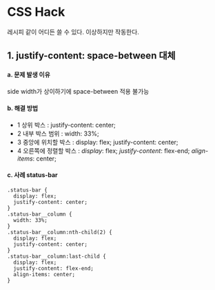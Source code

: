 # CSS Hack
레시피 같이 어디든 쓸 수 있다. 이상하지만 작동한다.

## 1. justify-content: space-between 대체
#### a. 문제 발생 이유
  side width가 상이하기에 space-between 적용 불가능
#### b. 해결 방법
  - 1 상위 박스 : justify-content: center;
  - 2 내부 박스 범위 : width: 33%;
  - 3 중앙에 위치할 박스 : display: flex; justify-content: center;
  - 4 오른쪽에 정렬할 박스 : *display*: flex; *justify-content*: flex-end; *align-items*: center;
#### c. 사례 status-bar
  ```
  .status-bar {
    display: flex;
    justify-content: center;
  }
  .status-bar__column {
    width: 33%;
  }
  .status-bar__column:nth-child(2) {
    display: flex;
    justify-content: center;
  }
  .status-bar__column:last-child {
    display: flex;
    justify-content: flex-end;
    align-items: center;
  }
  ```
